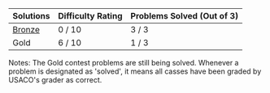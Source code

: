 | Solutions       | Difficulty Rating | Problems Solved (Out of 3)|
| ------------- | ------------- | ------------- |
| [Bronze](https://www.google.com) | 0 / 10  | 3 / 3 |
| Gold | 6 / 10  | 1 / 3 |

Notes: The Gold contest problems are still being solved. Whenever a problem is designated as 'solved', it means all casses have been graded by USACO's grader as correct.
